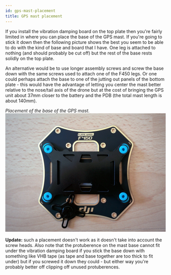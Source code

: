 ```yaml
---
id: gps-mast-placement
title: GPS mast placement
---
```


If you install the vibration damping board on the top plate then you're fairly limited in where you can place the base of the GPS mast. If you're going to stick it down then the following picture shows the best you seem to be able to do with the kind of base and board that I have. One leg is attached to nothing (and should probably be cut off) but the rest of the base rests solidly on the top plate.

An alternative would be to use longer assembly screws and screw the base down with the same screws used to attach one of the F450 legs. Or one could perhaps attach the base to one of the jutting out panels of the bottom plate - this would have the advantage of letting you center the mast better relative to the nose/tail axis of the drone but at the cost of bringing the GPS unit about 37mm closer to the battery and the PDB (the total mast length is about 140mm).

_Placement of the base of the GPS mast._  
![mast placement](assets/images/assembly/frame/parts/mast-placement.jpg)

**Update:** such a placement doesn't work as it doesn't take into account the screw heads. Also note that the protuberence on the mast base cannot fit under the vibration damping board if you stick the base down with something like VHB tape (as tape and base together are too thick to fit under) but if you screwed it down they could - but either way you're probably better off clipping off unused protuberences.
